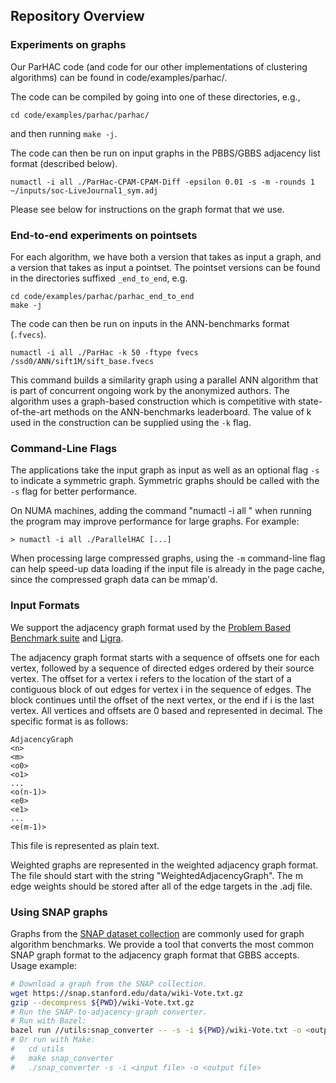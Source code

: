 ## Repository Overview

### Experiments on graphs

Our ParHAC code (and code for our other implementations of clustering
algorithms) can be found in code/examples/parhac/.

The code can be compiled by going into one of these directories, e.g.,
```
cd code/examples/parhac/parhac/
```
and then running `make -j`.

The code can then be run on input graphs in the PBBS/GBBS adjacency
list format (described below).

```
numactl -i all ./ParHac-CPAM-CPAM-Diff -epsilon 0.01 -s -m -rounds 1 ~/inputs/soc-LiveJournal1_sym.adj
```

Please see below for instructions on the graph format that we use.


### End-to-end experiments on pointsets

For each algorithm, we have both a version that takes as input a
graph, and a version that takes as input a pointset. The pointset
versions can be found in the directories suffixed `_end_to_end`, e.g.

```
cd code/examples/parhac/parhac_end_to_end
make -j
```

The code can then be run on inputs in the ANN-benchmarks format
(`.fvecs`).

```
numactl -i all ./ParHac -k 50 -ftype fvecs /ssd0/ANN/sift1M/sift_base.fvecs
```

This command builds a similarity graph using a parallel ANN algorithm
that is part of concurrent ongoing work by the anonymized authors. The
algorithm uses a graph-based construction which is competitive with
state-of-the-art methods on the ANN-benchmarks leaderboard. The value
of k used in the construction can be supplied using the `-k` flag.




### Command-Line Flags

The applications take the input graph as input as well as an optional
flag `-s` to indicate a symmetric graph.  Symmetric graphs should be
called with the `-s` flag for better performance.


On NUMA machines, adding the command "numactl -i all " when running
the program may improve performance for large graphs. For example:

```
> numactl -i all ./ParallelHAC [...]
```

When processing large compressed graphs, using the `-m` command-line flag can
help speed-up data loading if the input file is already in the page cache, since the
compressed graph data can be mmap'd.


### Input Formats
We support the adjacency graph format used by the [Problem Based Benchmark
suite](http://www.cs.cmu.edu/~pbbs/benchmarks/graphIO.html)
and [Ligra](https://github.com/jshun/ligra).

The adjacency graph format starts with a sequence of offsets one for each
vertex, followed by a sequence of directed edges ordered by their source vertex.
The offset for a vertex i refers to the location of the start of a contiguous
block of out edges for vertex i in the sequence of edges. The block continues
until the offset of the next vertex, or the end if i is the last vertex. All
vertices and offsets are 0 based and represented in decimal. The specific format
is as follows:

```
AdjacencyGraph
<n>
<m>
<o0>
<o1>
...
<o(n-1)>
<e0>
<e1>
...
<e(m-1)>
```

This file is represented as plain text.

Weighted graphs are represented in the weighted adjacency graph format. The file
should start with the string "WeightedAdjacencyGraph". The m edge weights
should be stored after all of the edge targets in the .adj file.

### Using SNAP graphs

Graphs from the [SNAP dataset
collection](https://snap.stanford.edu/data/index.html) are commonly used for
graph algorithm benchmarks. We provide a tool that converts the most common SNAP
graph format to the adjacency graph format that GBBS accepts. Usage example:
```sh
# Download a graph from the SNAP collection.
wget https://snap.stanford.edu/data/wiki-Vote.txt.gz
gzip --decompress ${PWD}/wiki-Vote.txt.gz
# Run the SNAP-to-adjacency-graph converter.
# Run with Bazel:
bazel run //utils:snap_converter -- -s -i ${PWD}/wiki-Vote.txt -o <output file>
# Or run with Make:
#   cd utils
#   make snap_converter
#   ./snap_converter -s -i <input file> -o <output file>
```


